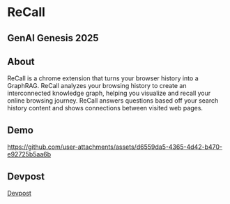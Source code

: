 # ReCall

## GenAI Genesis 2025

## About

ReCall is a chrome extension that turns your browser history into a GraphRAG. ReCall analyzes your browsing history to create an interconnected knowledge graph, helping you visualize and recall your online browsing journey. ReCall answers questions based off your search history content and shows connections between visited web pages.

## Demo

https://github.com/user-attachments/assets/d6559da5-4365-4d42-b470-e92725b5aa6b

## Devpost

[Devpost](https://devpost.com/software/recall-ucjf8l)
